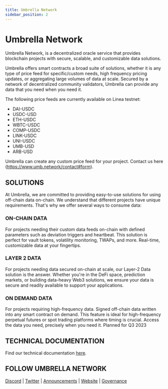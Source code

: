 ```yaml
---
title: Umbrella Network
sidebar_position: 2
---
```


# Umbrella Network

Umbrella Network, is a decentralized oracle service that provides blockchain projects with secure, scalable, and customizable data solutions.

Umbrella offers smart contracts a broad suite of solutions, whether it is any type of price feed for specific/custom needs, high frequency pricing updates, or aggregating large volumes of data at scale. Secured by a network of decentralized community validators, Umbrella can provide any data that you need when you need it.

The following price feeds are currently available on Linea testnet:

- DAI-USDC
- USDC-USD
- ETH-USDC
- WBTC-USDC
- COMP-USDC
- LINK-USDC
- UNI-USDC
- UMB-USD
- ARB-USD

Umbrella can create any custom price feed for your project. Contact us here (https://www.umb.network/contact#form).

## SOLUTIONS

At Umbrella, we are committed to providing easy-to-use solutions for using off-chain data on-chain. We understand that different projects have unique requirements. That's why we offer several ways to consume data:

### ON-CHAIN DATA

For projects needing their custom data feeds on-chain with defined parameters such as deviation triggers and heartbeat. This solution is perfect for vault tokens, volatility monitoring, TWAPs, and more. Real-time, customizable data at your fingertips.

### LAYER 2 DATA

For projects needing data secured on-chain at scale, our Layer-2 Data solution is the answer. Whether you're in the DeFi space, prediction markets, or building data-heavy Web3 solutions, we ensure your data is secure and readily available to support your applications.

### ON DEMAND DATA

For projects requiring high-frequency data. Signed off-chain data written into any smart contract on demand. This feature is ideal for high-frequency perpetual futures or spot trading platforms where timing is crucial. Access the data you need, precisely when you need it. Planned for Q3 2023

## TECHNICAL DOCUMENTATION

Find our technical documentation [here](https://umbrella-network.readme.io/docs).

## FOLLOW UMBRELLA NETWORK

[Discord](https://discord.com/invite/Gryaa9p4X7) | [Twitter](https://www.twitter.com/UmbNetwork) | [Announcements](https://t.me/umbnetannouncement) | [Website](https://www.umb.network/) | [Governance](https://gov.umb.network/)
